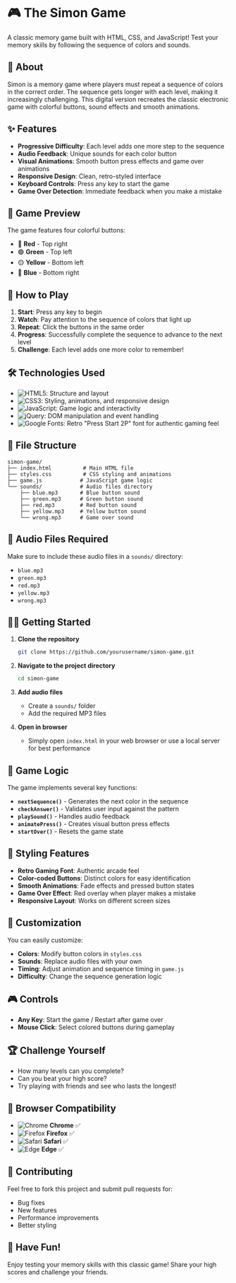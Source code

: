 # 🎮 The Simon Game

A classic memory game built with HTML, CSS, and JavaScript! Test your memory skills by following the sequence of colors and sounds.

## 🎯 About

Simon is a memory game where players must repeat a sequence of colors in the correct order. The sequence gets longer with each level, making it increasingly challenging. This digital version recreates the classic electronic game with colorful buttons, sound effects and smooth animations.

## ✨ Features

- **Progressive Difficulty**: Each level adds one more step to the sequence
- **Audio Feedback**: Unique sounds for each color button
- **Visual Animations**: Smooth button press effects and game over animations
- **Responsive Design**: Clean, retro-styled interface
- **Keyboard Controls**: Press any key to start the game
- **Game Over Detection**: Immediate feedback when you make a mistake

## 🎨 Game Preview

The game features four colorful buttons:
- 🔴 **Red** - Top right
- 🟢 **Green** - Top left  
- 🟡 **Yellow** - Bottom left
- 🔵 **Blue** - Bottom right

## 🚀 How to Play

1. **Start**: Press any key to begin
2. **Watch**: Pay attention to the sequence of colors that light up
3. **Repeat**: Click the buttons in the same order
4. **Progress**: Successfully complete the sequence to advance to the next level
5. **Challenge**: Each level adds one more color to remember!

## 🛠️ Technologies Used

- ![HTML5](https://img.shields.io/badge/HTML5-E34F26?style=flat&logo=html5&logoColor=white): Structure and layout
- ![CSS3](https://img.shields.io/badge/CSS3-1572B6?style=flat&logo=css3&logoColor=white): Styling, animations, and responsive design
- ![JavaScript](https://img.shields.io/badge/JavaScript-F7DF1E?style=flat&logo=javascript&logoColor=black): Game logic and interactivity
- ![jQuery](https://img.shields.io/badge/jQuery-0769AD?style=flat&logo=jquery&logoColor=white): DOM manipulation and event handling
- ![Google Fonts](https://img.shields.io/badge/Google_Fonts-4285F4?style=flat&logo=google-fonts&logoColor=white): Retro "Press Start 2P" font for authentic gaming feel
  
## 📁 File Structure

```
simon-game/
├── index.html          # Main HTML file
├── styles.css          # CSS styling and animations
├── game.js            # JavaScript game logic
└── sounds/            # Audio files directory
    ├── blue.mp3       # Blue button sound
    ├── green.mp3      # Green button sound
    ├── red.mp3        # Red button sound
    ├── yellow.mp3     # Yellow button sound
    └── wrong.mp3      # Game over sound
```

## 🎵 Audio Files Required

Make sure to include these audio files in a `sounds/` directory:
- `blue.mp3`
- `green.mp3` 
- `red.mp3`
- `yellow.mp3`
- `wrong.mp3`

## 🏃‍♂️ Getting Started

1. **Clone the repository**
   ```bash
   git clone https://github.com/yourusername/simon-game.git
   ```

2. **Navigate to the project directory**
   ```bash
   cd simon-game
   ```

3. **Add audio files**
   - Create a `sounds/` folder
   - Add the required MP3 files

4. **Open in browser**
   - Simply open `index.html` in your web browser or use a local server for best performance

## 🎯 Game Logic

The game implements several key functions:

- **`nextSequence()`** - Generates the next color in the sequence
- **`checkAnswer()`** - Validates user input against the pattern
- **`playSound()`** - Handles audio feedback
- **`animatePress()`** - Creates visual button press effects
- **`startOver()`** - Resets the game state

## 🎨 Styling Features

- **Retro Gaming Font**: Authentic arcade feel
- **Color-coded Buttons**: Distinct colors for easy identification
- **Smooth Animations**: Fade effects and pressed button states
- **Game Over Effect**: Red overlay when player makes a mistake
- **Responsive Layout**: Works on different screen sizes

## 🔧 Customization

You can easily customize:
- **Colors**: Modify button colors in `styles.css`
- **Sounds**: Replace audio files with your own
- **Timing**: Adjust animation and sequence timing in `game.js`
- **Difficulty**: Change the sequence generation logic

## 🎮 Controls

- **Any Key**: Start the game / Restart after game over
- **Mouse Click**: Select colored buttons during gameplay

## 🏆 Challenge Yourself

- How many levels can you complete?
- Can you beat your high score?
- Try playing with friends and see who lasts the longest!

## 📱 Browser Compatibility

- ![Chrome](https://img.shields.io/badge/Chrome-4285F4?style=flat&logo=google-chrome&logoColor=white) **Chrome** ✅
- ![Firefox](https://img.shields.io/badge/Firefox-FF7139?style=flat&logo=firefox&logoColor=white) **Firefox** ✅
- ![Safari](https://img.shields.io/badge/Safari-000000?style=flat&logo=safari&logoColor=white) **Safari** ✅
- ![Edge](https://img.shields.io/badge/Edge-0078D4?style=flat&logo=microsoft-edge&logoColor=white) **Edge** ✅

## 🤝 Contributing

Feel free to fork this project and submit pull requests for:
- Bug fixes
- New features
- Performance improvements
- Better styling
## 🎉 Have Fun!

Enjoy testing your memory skills with this classic game! Share your high scores and challenge your friends.
